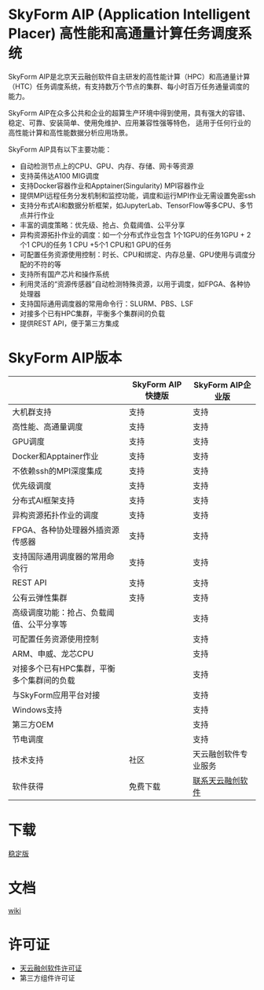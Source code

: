 # SkyForm AIP (Application Intelligent Placer) 高性能和高通量计算任务调度系统
SkyForm AIP是北京天云融创软件自主研发的高性能计算（HPC）和高通量计算（HTC）任务调度系统，有支持数万个节点的集群、每小时百万任务通量调度的能力。

SkyForm AIP在众多公共和企业的超算生产环境中得到使用，具有强大的容错、稳定、可靠、安装简单、使用免维护、应用兼容性强等特色，
适用于任何行业的高性能计算和高性能数据分析应用场景。

SkyForm AIP具有以下主要功能：
- 自动检测节点上的CPU、GPU、内存、存储、网卡等资源
- 支持英伟达A100 MIG调度
- 支持Docker容器作业和Apptainer(Singularity) MPI容器作业
- 提供MPI远程任务分发机制和监控功能，调度和运行MPI作业无需设置免密ssh
- 支持分布式AI和数据分析框架，如JupyterLab、TensorFlow等多CPU、多节点并行作业
- 丰富的调度策略：优先级、抢占、负载阈值、公平分享
- 异构资源拓扑作业的调度：如一个分布式作业包含 1个1GPU的任务1GPU + 2个1 CPU的任务 1 CPU +5个1 CPU和1 GPU的任务
- 可配置任务资源使用控制：时长、CPU和绑定、内存总量、GPU使用与调度分配的不符的等
- 支持所有国产芯片和操作系统
- 利用灵活的“资源传感器”自动检测特殊资源，以用于调度，如FPGA、各种协处理器
- 支持国际通用调度器的常用命令行：SLURM、PBS、LSF
- 对接多个已有HPC集群，平衡多个集群间的负载
- 提供REST API，便于第三方集成

# SkyForm AIP版本

|                                           | SkyForm AIP快捷版 | SkyForm AIP企业版    |
|-------------------------------------------|-------------------|----------------------|
| 大机群支持                                | 支持              | 支持                 |
| 高性能、高通量调度                        | 支持              | 支持                 |
| GPU调度                                   | 支持              | 支持                 |
| Docker和Apptainer作业                     | 支持              | 支持                 |
| 不依赖ssh的MPI深度集成                    | 支持              | 支持                 |
| 优先级调度                                | 支持              | 支持                 |
| 分布式AI框架支持                          | 支持              | 支持                 |
| 异构资源拓扑作业的调度                    | 支持              | 支持                 |
| FPGA、各种协处理器外插资源传感器          | 支持              | 支持                 |
| 支持国际通用调度器的常用命令行            | 支持              | 支持                 |
| REST API                                  | 支持              | 支持                 |
| 公有云弹性集群                            | 支持              | 支持                 |
| 高级调度功能：抢占、负载阈值、公平分享等  |                   | 支持                 |
| 可配置任务资源使用控制                    |                   | 支持                 |
| ARM、申威、龙芯CPU                        |                   | 支持                 |
| 对接多个已有HPC集群，平衡多个集群间的负载 |                   | 支持                 |
| 与SkyForm应用平台对接                     |                   | 支持                 |
| Windows支持                               |                   | 支持                 |
| 第三方OEM                                 |                   | 支持                 |
| 节电调度                                  |                   | 支持                 |
| 技术支持                                  | 社区              | 天云融创软件专业服务 |
| 软件获得                                  | 免费下载          | [联系天云融创软件](http://www.skycloudsoftware.com/index.php/contact)    |

# 下载
[稳定版](http://skyformaip.com/skyformaip-9.22.1.tar.gz)

# 文档
[wiki](https://github.com/skyformaip/skyformaip/wiki)

# 许可证
- [天云融创软件许可证](https://github.com/skyformaip/skyformaip/blob/main/license.md)
- 第三方组件许可证
